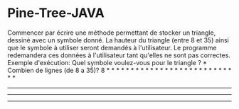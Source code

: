 # Pine-Tree-JAVA


Commencer par écrire une méthode permettant de stocker un triangle, dessiné avec
un symbole
donné. La hauteur du triangle (entre 8 et 35) ainsi que le symbole à utiliser seront
demandés à l'utilisateur.
Le programme redemandera ces données à l'utilisateur tant qu'elles ne sont pas
correctes.
Exemple d'exécution:
Quel symbole voulez-vous pour le triangle ? *
Combien de lignes (de 8 a 35)? 8
          * 
         * *
        * * *
       * * * *
      * * * * *
     * * * * * *
    * * * * * * *
   * * * * * * * *
  * * * * * * * * *
 * * * * * * * * * *
